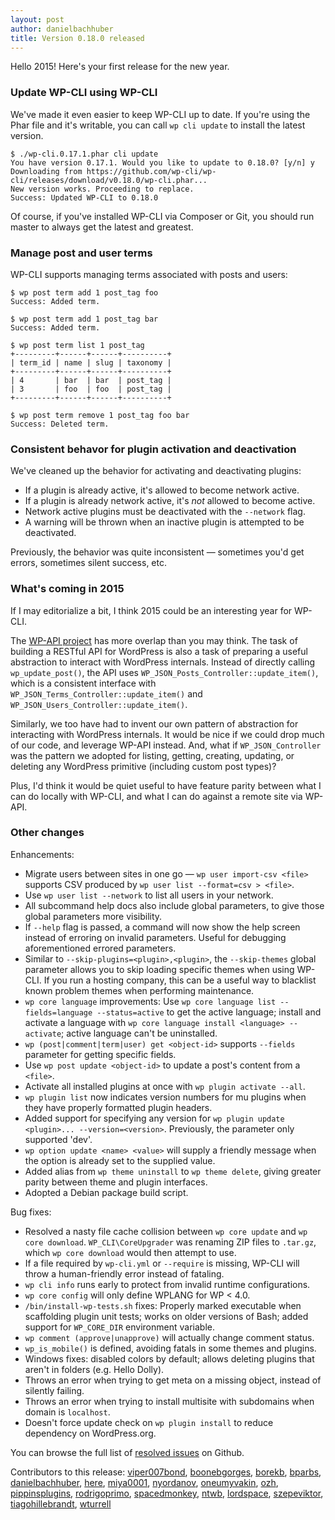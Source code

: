 ```yaml
---
layout: post
author: danielbachhuber
title: Version 0.18.0 released
---
```


Hello 2015! Here's your first release for the new year.

### Update WP-CLI using WP-CLI

We've made it even easier to keep WP-CLI up to date. If you're using the Phar file and it's writable, you can call `wp cli update` to install the latest version.

```
$ ./wp-cli.0.17.1.phar cli update
You have version 0.17.1. Would you like to update to 0.18.0? [y/n] y
Downloading from https://github.com/wp-cli/wp-cli/releases/download/v0.18.0/wp-cli.phar...
New version works. Proceeding to replace.
Success: Updated WP-CLI to 0.18.0
```

Of course, if you've installed WP-CLI via Composer or Git, you should run master to always get the latest and greatest.

### Manage post and user terms

WP-CLI supports managing terms associated with posts and users:

```
$ wp post term add 1 post_tag foo
Success: Added term.

$ wp post term add 1 post_tag bar
Success: Added term.

$ wp post term list 1 post_tag
+---------+------+------+----------+
| term_id | name | slug | taxonomy |
+---------+------+------+----------+
| 4       | bar  | bar  | post_tag |
| 3       | foo  | foo  | post_tag |
+---------+------+------+----------+

$ wp post term remove 1 post_tag foo bar
Success: Deleted term.
```

### Consistent behavor for plugin activation and deactivation

We've cleaned up the behavior for activating and deactivating plugins:

* If a plugin is already active, it's allowed to become network active.
* If a plugin is already network active, it's *not* allowed to become active.
* Network active plugins must be deactivated with the `--network` flag.
* A warning will be thrown when an inactive plugin is attempted to be deactivated.

Previously, the behavior was quite inconsistent — sometimes you'd get errors, sometimes silent success, etc.

### What's coming in 2015

If I may editorialize a bit, I think 2015 could be an interesting year for WP-CLI.

The [WP-API project](http://github.com/wp-api/wp-api) has more overlap than you may think. The task of building a RESTful API for WordPress is also a task of preparing a useful abstraction to interact with WordPress internals. Instead of directly calling `wp_update_post()`, the API uses `WP_JSON_Posts_Controller::update_item()`, which is a consistent interface with `WP_JSON_Terms_Controller::update_item()` and `WP_JSON_Users_Controller::update_item()`.

Similarly, we too have had to invent our own pattern of abstraction for interacting with WordPress internals. It would be nice if we could drop much of our code, and leverage WP-API instead. And, what if `WP_JSON_Controller` was the pattern we adopted for listing, getting, creating, updating, or deleting any WordPress primitive (including custom post types)?

Plus, I'd think it would be quiet useful to have feature parity between what I can do locally with WP-CLI, and what I can do against a remote site via WP-API.

### Other changes

Enhancements:

* Migrate users between sites in one go — `wp user import-csv <file>` supports CSV produced by `wp user list --format=csv > <file>`.
* Use `wp user list --network` to list all users in your network.
* All subcommand help docs also include global parameters, to give those global parameters more visibility.
* If `--help` flag is passed, a command will now show the help screen instead of erroring on invalid parameters. Useful for debugging aforementioned errored parameters.
* Similar to `--skip-plugins=<plugin>,<plugin>`, the `--skip-themes` global parameter allows you to skip loading specific themes when using WP-CLI. If you run a hosting company, this can be a useful way to blacklist known problem themes when performing maintenance.
* `wp core language` improvements: Use `wp core language list --fields=language --status=active` to get the active language; install and activate a language with `wp core language install <language> --activate`; active language can't be uninstalled.
* `wp (post|comment|term|user) get <object-id>` supports `--fields` parameter for getting specific fields.
* Use `wp post update <object-id>` to update a post's content from a `<file>`.
* Activate all installed plugins at once with `wp plugin activate --all`.
* `wp plugin list` now indicates version numbers for mu plugins when they have properly formatted plugin headers.
* Added support for specifying any version for `wp plugin update <plugin>... --version=<version>`. Previously, the parameter only supported 'dev'.
* `wp option update <name> <value>` will supply a friendly message when the option is already set to the supplied value.
* Added alias from `wp theme uninstall` to `wp theme delete`, giving greater parity between theme and plugin interfaces.
* Adopted a Debian package build script.

Bug fixes:

* Resolved a nasty file cache collision between `wp core update` and `wp core download`. `WP_CLI\CoreUpgrader` was renaming ZIP files to `.tar.gz`, which `wp core download` would then attempt to use.
* If a file required by `wp-cli.yml` or `--require` is missing, WP-CLI will throw a human-friendly error instead of fataling.
* `wp cli info` runs early to protect from invalid runtime configurations.
* `wp core config` will only define WPLANG for WP < 4.0.
* `/bin/install-wp-tests.sh` fixes: Properly marked executable when scaffolding plugin unit tests; works on older versions of Bash; added support for `WP_CORE_DIR` environment variable.
* `wp comment (approve|unapprove)` will actually change comment status.
* `wp_is_mobile()` is defined, avoiding fatals in some themes and plugins.
* Windows fixes: disabled colors by default; allows deleting plugins that aren't in folders (e.g. Hello Dolly).
* Throws an error when trying to get meta on a missing object, instead of silently failing.
* Throws an error when trying to install multisite with subdomains when domain is `localhost`.
* Doesn't force update check on `wp plugin install` to reduce dependency on WordPress.org.

You can browse the full list of [resolved issues](https://github.com/wp-cli/wp-cli/issues?q=milestone%3A0.18.0+is%3Aclosed) on Github.

Contributors to this release: [viper007bond](https://github.com/viper007bond), [boonebgorges](https://github.com/boonebgorges), [borekb](https://github.com/borekb), [bparbs](https://github.com/bradp), [danielbachhuber](https://github.com/danielbachhuber), [here](https://github.com/here), [miya0001](https://github.com/miya0001), [nyordanov](https://github.com/nyordanov), [oneumyvakin](https://github.com/oneumyvakin), [ozh](https://github.com/ozh), [pippinsplugins](https://github.com/pippinsplugins), [rodrigoprimo](https://github.com/rodrigoprimo), [spacedmonkey](https://github.com/spacedmonkey), [ntwb](https://github.com/ntwb), [lordspace](https://github.com/lordspace), [szepeviktor](https://github.com/szepeviktor), [tiagohillebrandt](https://github.com/tiagohillebrandt), [wturrell](https://github.com/wturrell)
